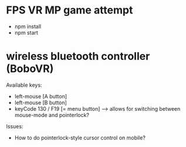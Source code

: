 # FPS VR MP game attempt

  * npm install
  * npm start

# wireless bluetooth controller (BoboVR)

Available keys:

  * left-mouse [A button]
  * left-mouse [B button]
  * keyCode 130 / F19  [= menu button] --> allows for switching between mouse-mode and pointerlock?

Issues:
  * How to do pointerlock-style cursor control on mobile?
